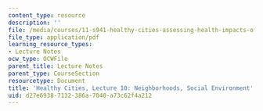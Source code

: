 ```yaml
---
content_type: resource
description: ''
file: /media/courses/11-s941-healthy-cities-assessing-health-impacts-of-policies-and-plans-spring-2016/d27e69387132386a7040a73c62f4a212_MIT11_S941S16_Lec10.pdf
file_type: application/pdf
learning_resource_types:
- Lecture Notes
ocw_type: OCWFile
parent_title: Lecture Notes
parent_type: CourseSection
resourcetype: Document
title: 'Healthy Cities, Lecture 10: Neighborhoods, Social Environment'
uid: d27e6938-7132-386a-7040-a73c62f4a212
---
```

